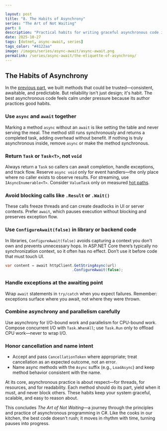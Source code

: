 ```yaml
---

layout: post
title: "8. The Habits of Asynchrony"
series: "The Art of Not Waiting"
part: 8
description: "Practical habits for writing graceful asynchronous code in C#—from safe awaits to consistent patterns that keep systems smooth."
date: 2025-10-27
tags: [dotnet, async-await, series]
tags_color: "#4122aa"
image: /images/series/async-await/async-await.png
permalink: /series/async-await/the-etiquette-of-asynchrony/
---
```


## The Habits of Asynchrony

In the [previous part](/series/async-await/designing-reliable-async-methods/), we built methods that could be trusted—consistent, awaitable, and predictable. But reliability isn't just design; it's habit. The best asynchronous code feels calm under pressure because its author practices good habits.

### Use `async` and `await` together

Marking a method `async` without an `await` is like setting the table and never serving the meal. The method still runs synchronously and returns a completed task, adding overhead without benefit. If nothing is truly asynchronous inside, remove `async` or make the method synchronous.

### Return `Task` or `Task<T>`, not `void`

Always return a `Task` so callers can await completion, handle exceptions, and track flow. Reserve `async void` only for event handlers—the only place where no caller exists to observe results. For streaming, use `IAsyncEnumerable<T>`. Consider `ValueTask` only on measured [hot paths](/glossary/hot-path/).

### Avoid blocking calls like `.Result` or `.Wait()`

These calls freeze threads and can create deadlocks in UI or server contexts. Prefer `await`, which pauses execution without blocking and preserves exception flow.

### Use `ConfigureAwait(false)` in library or backend code

In libraries, `ConfigureAwait(false)` avoids capturing a context you don't own and prevents unnecessary hops. In ASP.NET Core there’s typically no synchronization context, so it often has no effect. Don’t use it before code that must touch UI.

```csharp
var content = await httpClient.GetStringAsync(url)
                              .ConfigureAwait(false);
```

### Handle exceptions at the awaiting point

Wrap `await` statements in `try/catch` when you expect failures. Remember: exceptions surface where you await, not where they were thrown.

### Combine asynchrony and parallelism carefully

Use asynchrony for I/O-bound work and parallelism for CPU-bound work. Compose concurrent I/O with `Task.WhenAll`; use `Task.Run` only to offload CPU work—never to wrap I/O.

### Honor cancellation and name intent

- Accept and pass `CancellationToken` where appropriate; treat cancellation as an expected outcome, not an error.
- Name async methods with the `Async` suffix (e.g., `LoadAsync`) and keep method behavior consistent with the name.

At its core, asynchronous practice is about respect—for threads, for resources, and for readability. Each method should do its part, yield when it must, and never block others. These habits keep your system graceful, scalable, and easy to reason about.

This concludes *The Art of Not Waiting*—a journey through the principles and practice of asynchronous programming in C#. Like the cooks in our kitchen, the best code doesn't rush; it moves in rhythm with time, turning pauses into progress.
